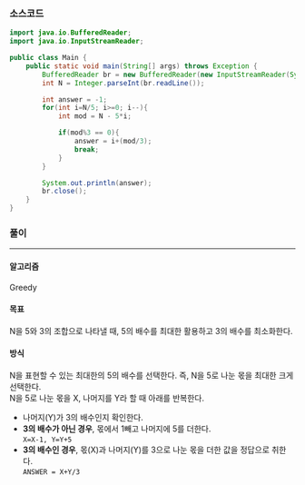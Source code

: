 ### 소스코드
```java
import java.io.BufferedReader;
import java.io.InputStreamReader;

public class Main {
    public static void main(String[] args) throws Exception {
        BufferedReader br = new BufferedReader(new InputStreamReader(System.in));
        int N = Integer.parseInt(br.readLine());

        int answer = -1;
        for(int i=N/5; i>=0; i--){
            int mod = N - 5*i;

            if(mod%3 == 0){
                answer = i+(mod/3);
                break;
            }
        }

        System.out.println(answer);
        br.close();
    }
}
```


### 풀이
---
#### 알고리즘
Greedy

#### 목표
N을 5와 3의 조합으로 나타낼 때, 5의 배수를 최대한 활용하고 3의 배수를 최소화한다.

#### 방식
N을 표현할 수 있는 최대한의 5의 배수를 선택한다. 즉, N을 5로 나눈 몫을 최대한 크게 선택한다.<br>
N을 5로 나눈 몫을 X, 나머지를 Y라 할 때 아래를 반복한다.

- 나머지(Y)가 3의 배수인지 확인한다.
- **3의 배수가 아닌 경우**, 몫에서 1빼고 나머지에 5를 더한다. 
<br>```X=X-1, Y=Y+5```
- **3의 배수인 경우**, 몫(X)과 나머지(Y)를 3으로 나눈 몫을 더한 값을 정답으로 취한다.
<br>```ANSWER = X+Y/3```


